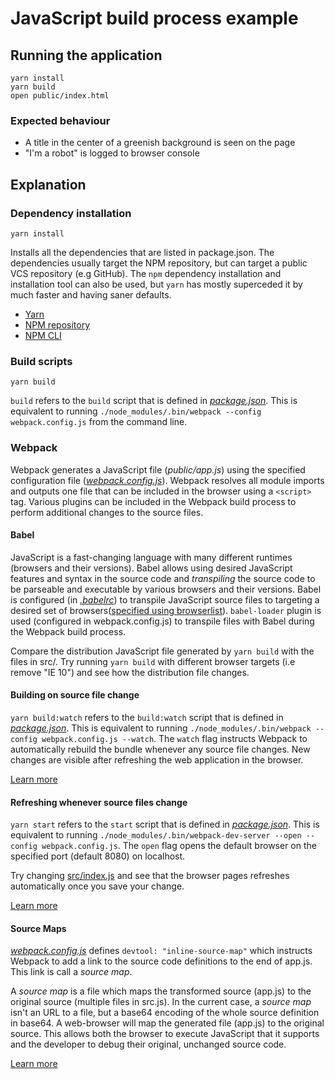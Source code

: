# JavaScript build process example

## Running the application

```
yarn install
yarn build
open public/index.html
```

### Expected behaviour

* A title in the center of a greenish background is seen on the page
* "I'm a robot" is logged to browser console

## Explanation

### Dependency installation

```
yarn install
```
Installs all the dependencies that are listed in package.json. The
dependencies usually target the NPM repository, but can target a public VCS
repository (e.g GitHub). The `npm` dependency installation and installation
tool can also be used, but `yarn` has mostly superceded it by much faster and
having saner defaults.

* [Yarn][-3]
* [NPM repository][-2]
* [NPM CLI][-1]

### Build scripts

```
yarn build
```
`build` refers to the `build` script that is defined in [_package.json_](./package.json#L26). This is
equivalent to running `./node_modules/.bin/webpack --config webpack.config.js` from the command
line.

### Webpack

Webpack generates a JavaScript file (_public/app.js_) using the specified
configuration file ([_webpack.config.js_](./webpack.config.js)). Webpack resolves all module imports
and outputs one file that can be included in the browser using a `<script>`
tag. Various plugins can be included in the Webpack build process to perform
additional changes to the source files.

#### Babel

JavaScript is a fast-changing language with many different runtimes (browsers
and their versions). Babel allows using desired JavaScript features and syntax
in the source code and _transpiling_ the source code to be parseable and
executable by various browsers and their versions. Babel is configured (in
[_.babelrc_](./.babelrc)) to transpile JavaScript source files to targeting a desired set of
browsers([specified using browserlist][0]). `babel-loader` plugin is used
(configured in webpack.config.js) to transpile files with Babel during the
Webpack build process.

Compare the distribution JavaScript file generated by `yarn build` with the
files in src/.  Try running `yarn build` with different browser targets (i.e
remove "IE 10") and see how the distribution file changes.

#### Building on source file change

`yarn build:watch` refers to the `build:watch` script that is defined in [_package.json_](./package.json#L27).
This is equivalent to running `./node_modules/.bin/webpack --config webpack.config.js --watch`. The
`watch` flag instructs Webpack to automatically rebuild the bundle whenever any
source file changes. New changes are visible after refreshing the web
application in the browser.

[Learn more][1]

#### Refreshing whenever source files change

`yarn start` refers to the `start` script that is defined in [_package.json_](./package.json#L28).
This is equivalent to running `./node_modules/.bin/webpack-dev-server --open --config webpack.config.js`. The `open` flag opens the default browser on the specified port (default 8080) on localhost.

Try changing [src/index.js](./src/index.js) and see that the browser pages refreshes automatically once you save your change.

[Learn more][2]

#### Source Maps

[_webpack.config.js_](./webpack.config.js#L13) defines `devtool: "inline-source-map"` which instructs
Webpack to add a link to the source code definitions to the end of app.js.
This link is call a _source map_.

A _source map_ is a file which maps the transformed source (app.js) to the
original source (multiple files in src.js). In the current case, a _source map_
isn't an URL to a file, but a base64 encoding of the whole source definition in
base64. A web-browser will map the generated file (app.js) to the original
source. This allows both the browser to execute JavaScript that it supports and
the developer to debug their original, unchanged source code.

[Learn more][3]

[-3]: https://yarnpkg.com/en/
[-2]: https://www.npmjs.com/
[-1]: https://docs.npmjs.com/getting-started/what-is-npm
[0]: https://github.com/ai/browserslist
[1]: https://webpack.js.org/guides/development/#using-watch-mode
[2]: https://webpack.js.org/guides/development/#using-webpack-dev-server
[3]: https://webpack.js.org/guides/development/#using-source-maps
